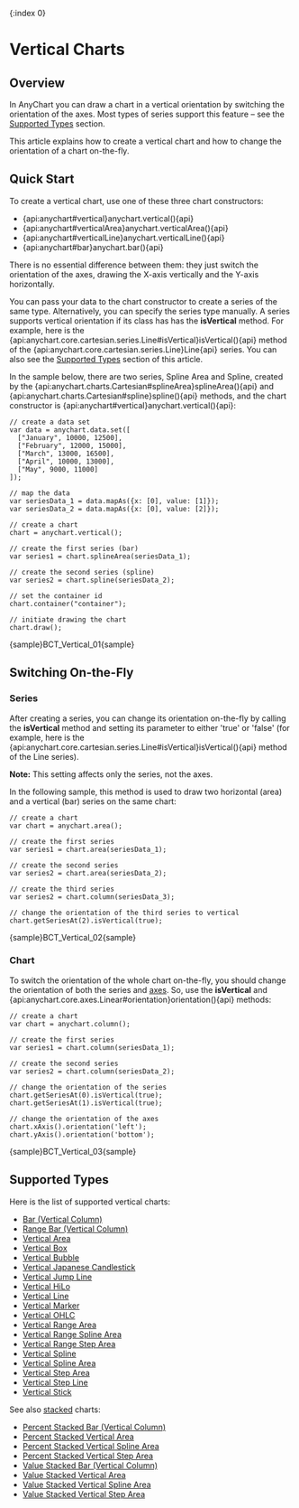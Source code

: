 {:index 0}
# Vertical Charts

## Overview

In AnyChart you can draw a chart in a vertical orientation by switching the orientation of the axes. Most types of series support this feature – see the [Supported Types](#supported_types) section.

This article explains how to create a vertical chart and how to change the orientation of a chart on-the-fly.

## Quick Start

To create a vertical chart, use one of these three chart constructors:
* {api:anychart#vertical}anychart.vertical(){api}
* {api:anychart#verticalArea}anychart.verticalArea(){api}
* {api:anychart#verticalLine}anychart.verticalLine(){api}
* {api:anychart#bar}anychart.bar(){api}

There is no essential difference between them: they just switch the orientation of the axes, drawing the X-axis vertically and the Y-axis horizontally.

You can pass your data to the chart constructor to create a series of the same type. Alternatively, you can specify the series type manually. A series supports vertical orientation if its class has has the **isVertical** method. For example, here is the {api:anychart.core.cartesian.series.Line#isVertical}isVertical(){api} method of the {api:anychart.core.cartesian.series.Line}Line{api} series. You can also see the [Supported Types](#supported_types) section of this article.

In the sample below, there are two series, Spline Area and Spline, created by the {api:anychart.charts.Cartesian#splineArea}splineArea(){api} and {api:anychart.charts.Cartesian#spline}spline(){api} methods, and the chart constructor is {api:anychart#vertical}anychart.vertical(){api}:

```
// create a data set
var data = anychart.data.set([
  ["January", 10000, 12500],
  ["February", 12000, 15000],
  ["March", 13000, 16500],
  ["April", 10000, 13000],
  ["May", 9000, 11000]
]);

// map the data
var seriesData_1 = data.mapAs({x: [0], value: [1]});
var seriesData_2 = data.mapAs({x: [0], value: [2]});

// create a chart
chart = anychart.vertical();

// create the first series (bar)
var series1 = chart.splineArea(seriesData_1);

// create the second series (spline)
var series2 = chart.spline(seriesData_2);

// set the container id
chart.container("container");

// initiate drawing the chart
chart.draw();
```

{sample}BCT\_Vertical\_01{sample}

## Switching On-the-Fly

### Series

After creating a series, you can change its orientation on-the-fly by calling the **isVertical** method and setting its parameter to either 'true' or 'false' (for example, here is the {api:anychart.core.cartesian.series.Line#isVertical}isVertical(){api} method of the Line series).

**Note:** This setting affects only the series, not the axes.

In the following sample, this method is used to draw two horizontal (area) and a vertical (bar) series on the same chart:

```
// create a chart
var chart = anychart.area();

// create the first series
var series1 = chart.area(seriesData_1);

// create the second series
var series2 = chart.area(seriesData_2);

// create the third series
var series2 = chart.column(seriesData_3);

// change the orientation of the third series to vertical
chart.getSeriesAt(2).isVertical(true);
```

{sample}BCT\_Vertical\_02{sample}

### Chart

To switch the orientation of the whole chart on-the-fly, you should change the orientation of both the series and [axes](../../Axes_and_Grids/Axis_Orientation). So, use the **isVertical** and {api:anychart.core.axes.Linear#orientation}orientation(){api} methods:

```
// create a chart
var chart = anychart.column();

// create the first series
var series1 = chart.column(seriesData_1);

// create the second series
var series2 = chart.column(seriesData_2);

// change the orientation of the series
chart.getSeriesAt(0).isVertical(true);
chart.getSeriesAt(1).isVertical(true);

// change the orientation of the axes
chart.xAxis().orientation('left');
chart.yAxis().orientation('bottom');
```

{sample}BCT\_Vertical\_03{sample}

## Supported Types

Here is the list of supported vertical charts:

* [Bar (Vertical Column)](../Bar_Chart)
* [Range Bar (Vertical Column)](../Range_Bar_Chart)
* [Vertical Area](Area_Chart)
* [Vertical Box](Box_Chart)
* [Vertical Bubble](Bubble_Chart)
* [Vertical Japanese Candlestick](Japanese_Candlestick_Chart)
* [Vertical Jump Line](Jump_Line_Chart)
* [Vertical HiLo](HiLo_Chart)
* [Vertical Line](Line_Chart)
* [Vertical Marker](Marker_Chart)
* [Vertical OHLC](OHLC_Chart)
* [Vertical Range Area](Range_Area_Chart) 
* [Vertical Range Spline Area](Range_Spline_Area_Chart)
* [Vertical Range Step Area](Range_Step_Area_Chart)  
* [Vertical Spline](Spline_Chart)
* [Vertical Spline Area](Spline_Area_Chart)
* [Vertical Step Area](Step_Area_Chart)
* [Vertical Step Line](Step_Line_Chart)
* [Vertical Stick](Stick_Chart)

See also [stacked](../Stacked/Overview) charts:

* [Percent Stacked Bar (Vertical Column)](../Stacked/Percent/Bar_Chart)
* [Percent Stacked Vertical Area](../Stacked/Percent/Vertical_Area_Chart)
* [Percent Stacked Vertical Spline Area](../Stacked/Percent/Vertical_Spline_Area_Chart)
* [Percent Stacked Vertical Step Area](../Stacked/Percent/Vertical_Step_Area_Chart)
* [Value Stacked Bar (Vertical Column)](../Stacked/Value/Bar_Chart)
* [Value Stacked Vertical Area](../Stacked/Value/Vertical_Area_Chart)
* [Value Stacked Vertical Spline Area](../Stacked/Value/Vertical_Spline_Area_Chart)
* [Value Stacked Vertical Step Area](../Stacked/Value/Vertical_Step_Area_Chart)